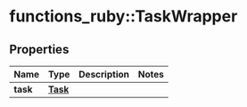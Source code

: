 # functions_ruby::TaskWrapper

## Properties
Name | Type | Description | Notes
------------ | ------------- | ------------- | -------------
**task** | [**Task**](Task.md) |  | 


